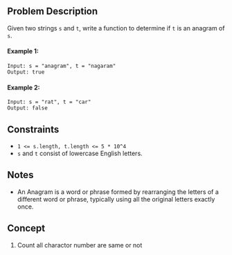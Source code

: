 ## Problem Description

Given two strings `s` and `t`, write a function to determine if `t` is an anagram of `s`.

#### Example 1:
```plaintext\n
Input: s = "anagram", t = "nagaram"
Output: true
```
#### Example 2:
```plaintext\n
Input: s = "rat", t = "car"
Output: false
```
## Constraints

- `1 <= s.length, t.length <= 5 * 10^4`
- `s` and `t` consist of lowercase English letters.

## Notes

- An Anagram is a word or phrase formed by rearranging the letters of a different word or phrase, typically using all the original letters exactly once.

## Concept
1. Count all charactor number are same or not
